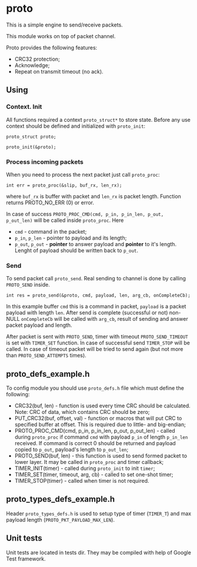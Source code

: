 # proto

This is a simple engine to send/receive packets.

This module works on top of packet channel.

Proto provides the following features:
- CRC32 protection;
- Acknowledge;
- Repeat on transmit timeout (no ack).


## Using

### Context. Init
All functions required a context `proto_struct*` to store state. Before any use context should be defined and initialized with `proto_init`:

```
proto_struct proto;

proto_init(&proto);
```


### Process incoming packets
When you need to process the next packet just call `proto_proc`:

```
int err = proto_proc(&slip, buf_rx, len_rx);
```
where `buf_rx` is buffer with packet and `len_rx` is packet length.
Function returns PROTO_NO_ERR (0) or error.

In case of success `PROTO_PROC_CMD(cmd, p_in, p_in_len, p_out, p_out_len)` will be called inside `proto_proc`. Here
- `cmd` - command in the packet;
- `p_in`, `p_len` - pointer to payload and its length;
- `p_out`, `p_out` - **pointer** to answer payload and **pointer** to it's length. Lenght of payload should be written back to `p_out`.


### Send
To send packet call `proto_send`. Real sending to channel is done by calling `PROTO_SEND` inside.

```
int res = proto_send(&proto, cmd, payload, len, arg_cb, onCompleteCb);
```
In this example buffer `cmd` this is a command in packet, `payload` is a packet payload with length `len`. After send is complete (successful or not) non-NULL `onCompleteCb` will be called with `arg_cb`, result of sending and answer packet payload and length.

After packet is sent with `PROTO_SEND`, timer with timeout `PROTO_SEND_TIMEOUT` is set with `TIMER_SET` function. In case of successful send `TIMER_STOP` will be called. In case of timeout packet will be tried to send again (but not more than `PROTO_SEND_ATTEMPTS` times).


## proto_defs_example.h
To config module you should use `proto_defs.h` file which must define the following:
- CRC32(buf, len) - function is used every time CRC should be calculated. Note: CRC of data, which contains CRC should be zero;
- PUT_CRC32(buf, offset, val) - function or macros that will put CRC to specified buffer at offset. This is required due to little- and big-endian;
- PROTO_PROC_CMD(cmd, p_in, p_in_len, p_out, p_out_len) - called during `proto_proc` if command `cmd` with payload `p_in` of length `p_in_len` received. If command is correct 0 should be returned and payload copied to `p_out`, payload's length to `p_out_len`;
- PROTO_SEND(buf, len) - this function is used to send formed packet to lower layer. It may be called in `proto_proc` and timer callback;
- TIMER_INIT(timer) - called during `proto_init` to init `timer`;
- TIMER_SET(timer, timeout, arg, cb) - called to set one-shot timer;
- TIMER_STOP(timer) - called when timer is not required.


## proto_types_defs_example.h
Header `proto_types_defs.h` is used to setup type of timer (`TIMER_T`) and max payload length (`PROTO_PKT_PAYLOAD_MAX_LEN`).


## Unit tests
Unit tests are located in tests dir. They may be compiled with help of Google Test framework.
